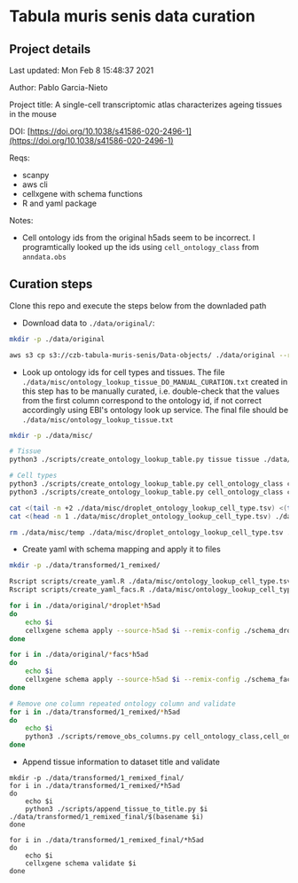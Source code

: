 # Tabula muris senis  data curation

## Project details

Last updated: Mon Feb  8 15:48:37 2021

Author: Pablo Garcia-Nieto

Project title: A single-cell transcriptomic atlas characterizes ageing tissues in the mouse

DOI: [https://doi.org/10.1038/s41586-020-2496-1](https://doi.org/10.1038/s41586-020-2496-1)

Reqs:

- scanpy
- aws cli
- cellxgene with schema functions
- R and yaml package

Notes:
- Cell ontology ids from the original h5ads seem to be incorrect. I programtically looked up the ids using `cell_ontology_class` from `anndata.obs`

## Curation steps

Clone this repo and execute the steps below from the downladed path

- Download data to `./data/original/`:

```bash
mkdir -p ./data/original

aws s3 cp s3://czb-tabula-muris-senis/Data-objects/ ./data/original --recursive --exclude "*" --include "*h5ad"

```


- Look up ontology ids for cell types and tissues. The file `./data/misc/ontology_lookup_tissue_DO_MANUAL_CURATION.txt` created in this step has to be manually curated, i.e. double-check that the values from the first column correspond to the ontology id, if not correct accordingly using EBI's ontology look up service. The final file should be `./data/misc/ontology_lookup_tissue.txt`

```bash
mkdir -p ./data/misc/

# Tissue
python3 ./scripts/create_ontology_lookup_table.py tissue tissue ./data/original/tabula-muris-senis-facs-processed-official-annotations.h5ad ./data/misc/ontology_lookup_tissue_DO_MANUAL_CURATION.tsv

# Cell types
python3 ./scripts/create_ontology_lookup_table.py cell_ontology_class cell_type ./data/original/tabula-muris-senis-droplet-processed-official-annotations.h5ad ./data/misc/droplet_ontology_lookup_cell_type.tsv
python3 ./scripts/create_ontology_lookup_table.py cell_ontology_class cell_type ./data/original/tabula-muris-senis-facs-processed-official-annotations.h5ad ./data/misc/facs_ontology_lookup_cell_type.tsv

cat <(tail -n +2 ./data/misc/droplet_ontology_lookup_cell_type.tsv) <(tail -n +2 ./data/misc/facs_ontology_lookup_cell_type.tsv) | sort | uniq > ./data/misc/temp
cat <(head -n 1 ./data/misc/droplet_ontology_lookup_cell_type.tsv) ./data/misc/temp > ./data/misc/ontology_lookup_cell_type.tsv

rm ./data/misc/temp ./data/misc/droplet_ontology_lookup_cell_type.tsv ./data/misc/facs_ontology_lookup_cell_type.tsv

```

- Create yaml with schema mapping and apply it to files

```bash
mkdir -p ./data/transformed/1_remixed/

Rscript scripts/create_yaml.R ./data/misc/ontology_lookup_cell_type.tsv ./data/misc/ontology_lookup_tissue.tsv ./data/misc/ontology_lookup_developmental_stage.tsv ./schema_droplet.yml
Rscript scripts/create_yaml_facs.R ./data/misc/ontology_lookup_cell_type.tsv ./data/misc/ontology_lookup_tissue.tsv ./data/misc/ontology_lookup_developmental_stage.tsv ./schema_facs.yml

for i in ./data/original/*droplet*h5ad
do
    echo $i 
    cellxgene schema apply --source-h5ad $i --remix-config ./schema_droplet.yml --output-filename ./data/transformed/1_remixed/$(basename $i)
done

for i in ./data/original/*facs*h5ad
do
    echo $i 
    cellxgene schema apply --source-h5ad $i --remix-config ./schema_facs.yml --output-filename ./data/transformed/1_remixed/$(basename $i)
done

# Remove one column repeated ontology column and validate
for i in ./data/transformed/1_remixed/*h5ad
do
    echo $i 
    python3 ./scripts/remove_obs_columns.py cell_ontology_class,cell_ontology_id $i 
done
```

- Append tissue information to dataset title and validate

```
mkdir -p ./data/transformed/1_remixed_final/
for i in ./data/transformed/1_remixed/*h5ad
do
    echo $i 
    python3 ./scripts/append_tissue_to_title.py $i  ./data/transformed/1_remixed_final/$(basename $i)
done

for i in ./data/transformed/1_remixed_final/*h5ad
do
    echo $i 
    cellxgene schema validate $i
done
```
